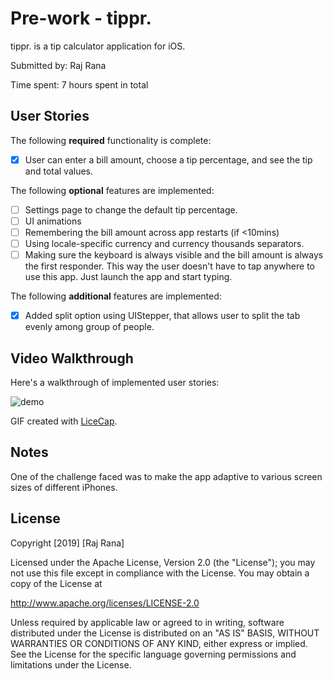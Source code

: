 # Pre-work - tippr.

tippr. is a tip calculator application for iOS.

Submitted by: Raj Rana

Time spent: 7 hours spent in total

## User Stories

The following **required** functionality is complete:

* [x] User can enter a bill amount, choose a tip percentage, and see the tip and total values.

The following **optional** features are implemented:
* [ ] Settings page to change the default tip percentage.
* [ ] UI animations
* [ ] Remembering the bill amount across app restarts (if <10mins)
* [ ] Using locale-specific currency and currency thousands separators.
* [ ] Making sure the keyboard is always visible and the bill amount is always the first responder. This way the user doesn't have to tap anywhere to use this app. Just launch the app and start typing.

The following **additional** features are implemented:

- [x] Added split option using UIStepper, that allows user to split the tab evenly among group of people.

## Video Walkthrough 

Here's a walkthrough of implemented user stories:

![demo](https://user-images.githubusercontent.com/45339820/50931660-4419b800-1431-11e9-94b3-99bfc1712b57.gif)

GIF created with [LiceCap](http://www.cockos.com/licecap/).

## Notes

One of the challenge faced was to make the app adaptive to various screen sizes of different iPhones.

## License

Copyright [2019] [Raj Rana]

Licensed under the Apache License, Version 2.0 (the "License");
you may not use this file except in compliance with the License.
You may obtain a copy of the License at

http://www.apache.org/licenses/LICENSE-2.0

Unless required by applicable law or agreed to in writing, software
distributed under the License is distributed on an "AS IS" BASIS,
WITHOUT WARRANTIES OR CONDITIONS OF ANY KIND, either express or implied.
See the License for the specific language governing permissions and
limitations under the License.
